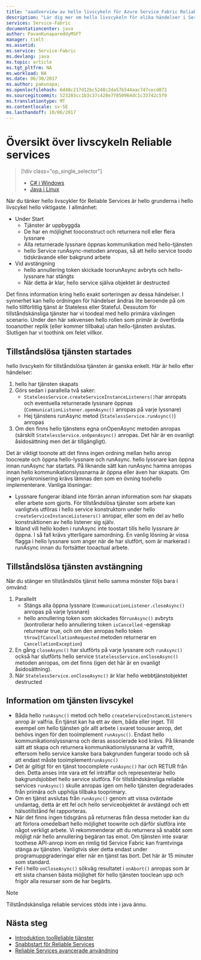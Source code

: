 ```yaml
---
title: "aaaOverview av hello livscykeln för Azure Service Fabric Reliable Services | Microsoft Docs"
description: "Lär dig mer om hello livscykeln för olika händelser i Service Fabric reliable services"
services: Service-Fabric
documentationcenter: java
author: PavanKunapareddyMSFT
manager: timlt
ms.assetid: 
ms.service: Service-Fabric
ms.devlang: java
ms.topic: article
ms.tgt_pltfrm: NA
ms.workload: NA
ms.date: 06/30/2017
ms.author: pakunapa;
ms.openlocfilehash: 6d48c217d12bc5248c2da57b544aac747cecd872
ms.sourcegitcommit: 523283cc1b3c37c428e77850964dc1c33742c5f0
ms.translationtype: MT
ms.contentlocale: sv-SE
ms.lasthandoff: 10/06/2017
---
```

# <a name="reliable-services-lifecycle-overview"></a>Översikt över livscykeln Reliable services
> [!div class="op_single_selector"]
> * [C# i Windows](service-fabric-reliable-services-lifecycle.md)
> * [Java i Linux](service-fabric-reliable-services-lifecycle-java.md)
>
>

När du tänker hello livscykler för Reliable Services är hello grunderna i hello livscykel hello viktigaste. I allmänhet:

* Under Start
  * Tjänster är uppbyggda
  * De har en möjlighet tooconstruct och returnera noll eller flera lyssnare
  * Alla returnerade lyssnare öppnas kommunikation med hello-tjänsten
  * hello Service runAsync-metoden anropas, så att hello service toodo tidskrävande eller bakgrund arbete
* Vid avstängning
  * hello annullering token skickade toorunAsync avbryts och hello-lyssnare har stängts
  * När detta är klar, hello service själva objektet är destructed

Det finns information kring hello exakt sorteringen av dessa händelser. I synnerhet kan hello ordningen för händelser ändras lite beroende på om hello tillförlitlig tjänst är Stateless eller Stateful. Dessutom för tillståndskänsliga tjänster har vi toodeal med hello primära växlingen scenario. Under den här sekvensen hello rollen som primär är överförda tooanother replik (eller kommer tillbaka) utan hello-tjänsten avslutas. Slutligen har vi toothink om felet villkor.

## <a name="stateless-service-startup"></a>Tillståndslösa tjänsten startades
hello livscykeln för tillståndslösa tjänsten är ganska enkelt. Här är hello efter händelser:

1. hello har tjänsten skapats
2. Görs sedan i parallella två saker:
    - `StatelessService.createServiceInstanceListeners()`har anropats och eventuella returnerade lyssnare öppnas (`CommunicationListener.openAsync()` anropas på varje lyssnare)
    - Hej tjänstens runAsync metod (`StatelessService.runAsync()`) anropas
3. Om den finns hello tjänstens egna onOpenAsync metoden anropas (särskilt `StatelessService.onOpenAsync()` anropas. Det här är en ovanligt åsidosättning men det är tillgängligt).

Det är viktigt toonote att det finns ingen ordning mellan hello anrop toocreate och öppna hello-lyssnare och runAsync. hello lyssnare kan öppna innan runAsync har startats. På liknande sätt kan runAsync hamna anropas innan hello kommunikationslyssnarna är öppna eller även har skapats. Om ingen synkronisering krävs lämnas den som en övning toohello implementerare. Vanliga lösningar:

* Lyssnare fungerar ibland inte förrän annan information som har skapats eller arbete som gjorts. För tillståndslösa tjänster som arbete kan vanligtvis utföras i hello service konstruktorn under hello `createServiceInstanceListeners()` anropar, eller som en del av hello konstruktionen av hello listener sig själv.
* Ibland vill hello koden i runAsync inte toostart tills hello lyssnare är öppna. I så fall krävs ytterligare samordning. En vanlig lösning är vissa flagga i hello lyssnare som anger när de har slutfört, som är markerad i runAsync innan du fortsätter tooactual arbete.

## <a name="stateless-service-shutdown"></a>Tillståndslösa tjänsten avstängning
När du stänger en tillståndslös tjänst hello samma mönster följs bara i omvänd:

1. Parallellt
    - Stängs alla öppna lyssnare (`CommunicationListener.closeAsync()` anropas på varje lyssnare)
    - hello annullering token som skickades för`runAsync()` avbryts (kontrollerar hello annullering token `isCancelled` -egenskap returnerar true, och om den anropas hello token `throwIfCancellationRequested` metoden returnerar en `CancellationException`)
2. En gång `closeAsync()` har slutförts på varje lyssnare och `runAsync()` också har slutförts hello service `StatelessService.onCloseAsync()` metoden anropas, om det finns (igen det här är en ovanligt åsidosättning).
3. När `StatelessService.onCloseAsync()` är klar hello webbtjänstobjektet destructed

## <a name="notes-on-service-lifecycle"></a>Information om tjänsten livscykel
* Båda hello `runAsync()` metod och hello `createServiceInstanceListeners` anrop är valfria. En tjänst kan ha ett av dem, båda eller inget. Till exempel om hello tjänsten gör allt arbete i svaret toouser anrop, det behövs ingen för den tooimplement `runAsync()`. Endast hello kommunikationslyssnarna och deras associerade kod krävs. På liknande sätt att skapa och returnera kommunikationslyssnarna är valfritt, eftersom hello service kanske bara bakgrunden fungerar toodo och så att endast måste tooimplement`runAsync()`
* Det är giltigt för en tjänst toocomplete `runAsync()` har och RETUR från den. Detta anses inte vara ett fel inträffar och representerar hello bakgrundsjobbet hello service slutföra. För tillståndskänsliga reliable services `runAsync()` skulle anropas igen om hello tjänsten degraderades från primära och upphöja tillbaka tooprimary.
* Om en tjänst avslutas från `runAsync()` genom att vissa oväntade undantag, detta är ett fel och hello serviceobjektet är avstängd och ett hälsotillstånd fel rapporteras.
* När det finns ingen tidsgräns på returneras från dessa metoder kan du att förlora omedelbart hello möjlighet toowrite och därför slutföra inte något verkligt arbete. Vi rekommenderar att du returnera så snabbt som möjligt när hello annullering begäran tas emot. Om tjänsten inte svarar toothese API-anrop inom en rimlig tid Service Fabric kan framtvinga stänga av tjänsten. Vanligtvis sker detta endast under programuppgraderingar eller när en tjänst tas bort. Det här är 15 minuter som standard.
* Fel i hello `onCloseAsync()` sökväg resultatet i `onAbort()` anropas som är ett sista chansen bästa möjlighet för hello tjänsten tooclean upp och frigör alla resurser som de har begärts.

> [!NOTE]
> Tillståndskänsliga reliable services stöds inte i java ännu.
>
>

## <a name="next-steps"></a>Nästa steg
* [Introduktion tooReliable tjänster](service-fabric-reliable-services-introduction.md)
* [Snabbstart för Reliable Services](service-fabric-reliable-services-quick-start.md)
* [Reliable Services avancerade användning](service-fabric-reliable-services-advanced-usage.md)
